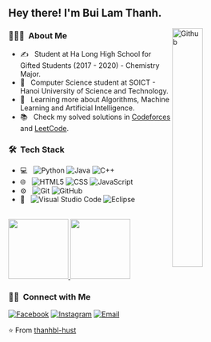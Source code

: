 <h2> Hey there! I'm Bui Lam Thanh.</h2>
<img width="35%" align="right" alt="Github" src="https://user-images.githubusercontent.com/48678280/88862734-4903af80-d201-11ea-968b-9c939d88a37c.gif" />
<h3> 👨🏻‍💻 &nbsp;About Me </h3>

- ✍️ &nbsp; Student at Ha Long High School for Gifted Students (2017 - 2020) - Chemistry Major.
- 💼 &nbsp; Computer Science student at SOICT - Hanoi University of Science and Technology.
- 🌱 &nbsp; Learning more about Algorithms, Machine Learning and Artificial Intelligence.
- 📚 &nbsp; Check my solved solutions in <a href="https://codeforces.com/profile/thanhbl-hust" _targer="blank">Codeforces</a> and <a href="https://github.com/thanhbl-hust/algorithms-trainingto2023/tree/main/Leetcode%20-%20problems" _targer="blank">LeetCode</a>.

<h3> 🛠 &nbsp;Tech Stack</h3>

- 💻 &nbsp;
  ![Python](https://img.shields.io/badge/-Python-333333?style=flat&logo=python)
  ![Java](https://img.shields.io/badge/-Java-333333?style=flat&logo=Java&logoColor=007396)
  ![C++](https://img.shields.io/badge/-C++-333333?style=flat&logo=C%2B%2B&logoColor=00599C)
- 🌐 &nbsp;
  ![HTML5](https://img.shields.io/badge/-HTML5-333333?style=flat&logo=HTML5)
  ![CSS](https://img.shields.io/badge/-CSS-333333?style=flat&logo=CSS3&logoColor=1572B6)
  ![JavaScript](https://img.shields.io/badge/-JavaScript-333333?style=flat&logo=javascript)
- ⚙️ &nbsp;
  ![Git](https://img.shields.io/badge/-Git-333333?style=flat&logo=git)
  ![GitHub](https://img.shields.io/badge/-GitHub-333333?style=flat&logo=github)
- 🔧 &nbsp;
  ![Visual Studio Code](https://img.shields.io/badge/-Visual%20Studio%20Code-333333?style=flat&logo=visual-studio-code&logoColor=007ACC)
  ![Eclipse](https://img.shields.io/badge/-Eclipse-333333?style=flat&logo=eclipse-ide&logoColor=2C2255)

<br/>

<a href="https://github.com/thanhbl-hust">
  <img height="120em" src="https://github-readme-stats.vercel.app/api?username=thanhbl-hust&theme=buefy&show_icons=true" />
  <img height="120em" src="https://github-readme-stats.vercel.app/api/top-langs/?username=thanhbl-hust&theme=buefy&layout=compact" />
</a>

<br/>

<h3> 🤝🏻 &nbsp;Connect with Me </h3>

<p align="center">

<a href="https://www.facebook.com/lamthanh2k/"><img alt="Facebook" src="https://img.shields.io/badge/Facebook-Bùi%20Lâm%20Thanh-blue?style=flat-square&logo=facebook"></a>
<a href="https://www.instagram.com/thanh4cham/"><img alt="Instagram" src="https://img.shields.io/badge/Instagram-thanh4cham-blue?style=flat-square&logo=instagram"></a>
<a href="mailto:lamthanhbui02@gmail.com"><img alt="Email" src="https://img.shields.io/badge/Email-lamthanhbui02@gmail.com-blue?style=flat-square&logo=gmail"></a>
</p>

⭐️ From [thanhbl-hust](https://github.com/thanhbl-hust)
